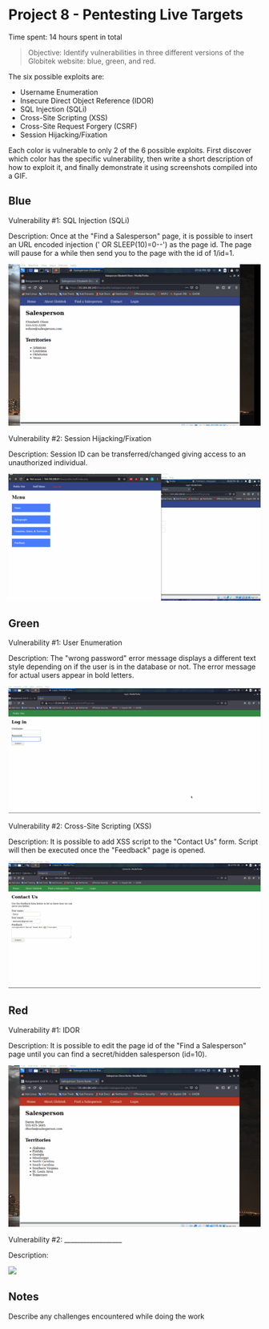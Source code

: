 # Project 8 - Pentesting Live Targets

Time spent: 14 hours spent in total

> Objective: Identify vulnerabilities in three different versions of the Globitek website: blue, green, and red.

The six possible exploits are:

* Username Enumeration
* Insecure Direct Object Reference (IDOR)
* SQL Injection (SQLi)
* Cross-Site Scripting (XSS)
* Cross-Site Request Forgery (CSRF)
* Session Hijacking/Fixation

Each color is vulnerable to only 2 of the 6 possible exploits. First discover which color has the specific vulnerability, then write a short description of how to exploit it, and finally demonstrate it using screenshots compiled into a GIF.

## Blue

Vulnerability #1: SQL Injection (SQLi)

Description: Once at the "Find a Salesperson" page, it is possible to insert an URL encoded injection (' OR SLEEP(10)=0--') as the page id. The page will pause for a while then send you to the page with the id of 1/id=1. 

<img src="1stBlue.gif">

Vulnerability #2: Session Hijacking/Fixation

Description: Session ID can be transferred/changed giving access to an unauthorized individual. 

<img src="2ndBlue.gif">

## Green

Vulnerability #1: User Enumeration 

Description: The "wrong password" error message displays a different text style depending on if the user is in the database or not. The error message for actual users appear in bold letters. 

<img src="1stGreen.gif">

Vulnerability #2: Cross-Site Scripting (XSS)

Description: It is possible to add XSS script to the "Contact Us" form. Script will then be executed once the "Feedback" page is opened.

<img src="2ndGreen.gif">


## Red

Vulnerability #1: IDOR

Description: It is possible to edit the page id of the "Find a Salesperson" page until you can find a secret/hidden salesperson (id=10).

<img src="1stRed.gif">

Vulnerability #2: __________________

Description:

<img src="red-vuln2.gif">


## Notes

Describe any challenges encountered while doing the work
